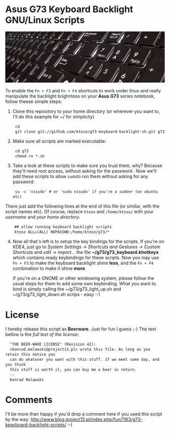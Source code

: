 Asus G73 Keyboard Backlight GNU/Linux Scripts
=============================================
<img src="https://github.com/ktoso/g73-keyboard-backlight-sh/raw/master/g73_keyboard.jpg"/>

To enable the `Fn + F3` and `Fn + F4` shortcuts to work under linux and really
manipulate the backlight brighntess on your **Asus G73** series notebook, follow theese simple steps:

1. Clone this repository to your home directory (or wherever you want to, I'll do this example for ~/ for simplicity)

        cd
        git clone git://github.com/ktoso/g73-keyboard-backlight-sh.git g73

2. Make sure all scripts are marked executable:

        cd g73
        chmod +x *.sh

3. Take a look at these scripts to make sure you trust them, why? Because they'll need root access, without asking for the password  . Now we'll add these scripts to allow `sudo`to run them without asking for any password:

        su -c 'visudo' # or 'sudo visudo' if you're a sudoer (on ubuntu etc)

 There just add the following lines at the end of this file (or similar, with the script names etc). Of course, replace `ktoso` and `/home/ktoso/` with your *username* and *your home directory*.

        ## allow running keyboard backlight scripts
        ktoso ALL=(ALL) NOPASSWD:/home/ktoso/g73/*

4. Now all that's left is to setup the key bindings for the scripts. If you're on KDE4, just go to *System Settings -> Shortcuts and Gestures -> Custom Shortcuts* and *edit -> import...* the file **~/g73/g73_keyboard.khotkeys** which contains ready keybindings for these scripts. Now you may use `Fn + F3` to make the keyboard backlight shine **less**, and the `Fn + F4` combination to make it shine **more**.

   If you're on a GNOME or other windowing system, please follow the usual steps for them to add some own keybinding. What you want to bind is simply calling the ~/g73/g73\_light\_up.sh and ~/g73/g73\_light\_down.sh scrips - easy :-)

License
======
I hereby release this script as **Beerware**. Just for fun I guess ;-) The text bellow is the *full text of the license*:

      "THE BEER-WARE LICENSE" (Revision 42):
      <konrad.malawski@project13.pl> wrote this file. As long as you retain this notice you
      can do whatever you want with this stuff. If we meet some day, and you think
      this stuff is worth it, you can buy me a beer in return.
      -- 
      Konrad Malawski

Comments
========
I'll be more than happy if you'd drop a comment here if you used this script by the way: http://www.blog.project13.pl/index.php/fun/1163/g73-keayboard-backlight-scripts/ :-) 

